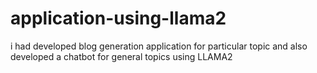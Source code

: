 # application-using-llama2
i had developed blog generation application for particular topic and also developed a chatbot for general topics using LLAMA2
